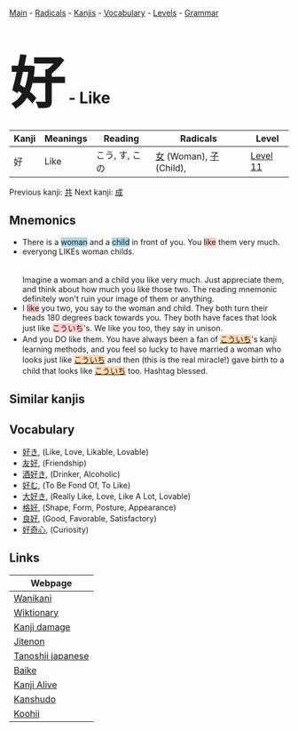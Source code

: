 <style> bigfont {font-size: 100px}</style>
[Main](../index.md) -
[Radicals](../radicals.md) -
[Kanjis](../kanjis.md) -
[Vocabulary](../vocabulary.md) -
[Levels](../levels.md) -
[Grammar](../grammar.md)
# <bigfont> 好</bigfont> - Like 

| Kanji | Meanings | Reading | Radicals | Level |
| --- | --- | --- | --- | --- |
| 好 | Like | こう, す, この | [女](../radicals/女.md) (Woman), [子](../radicals/子.md) (Child),  | [Level 11](../levels/wk_level11.md) |

Previous kanji: [共](共.md) Next kanji: [成](成.md) 

## Mnemonics
 * There is a <span style="background-color:#ADD8E6"> woman</span> and a <span style="background-color:#ADD8E6"> child</span> in front of you. You <span style="background-color:#ffcccb"> like</span> them very much.
* everyong LIKEs woman childs.<br><br><br>Imagine a woman and a child you like very much. Just appreciate them, and think about how much you like those two. The reading mnemonic definitely won't ruin your image of them or anything.
* I <span style="background-color:#ffcccb"> like</span> you two, you say to the woman and child. They both turn their heads 180 degrees back towards you. They both have faces that look just like <span style="background-color:#ffcccb"> こういち</span>'s. We like you too, they say in unison.
* And you DO like them. You have always been a fan of <span style="background-color:#fed8b1"> [こういち](https://jisho.org/search/こういち)</span>'s kanji learning methods, and you feel so lucky to have married a woman who looks just like <span style="background-color:#fed8b1"> [こういち](https://jisho.org/search/こういち)</span> and then (this is the real miracle!) gave birth to a child that looks like <span style="background-color:#fed8b1"> [こういち](https://jisho.org/search/こういち)</span> too. Hashtag blessed.


## Similar kanjis
 


## Vocabulary
 * [好き](../vocabulary/好.md), (Like, Love, Likable, Lovable)
* [友好](../vocabulary/好.md), (Friendship)
* [酒好き](../vocabulary/好.md), (Drinker, Alcoholic)
* [好む](../vocabulary/好.md), (To Be Fond Of, To Like)
* [大好き](../vocabulary/好.md), (Really Like, Love, Like A Lot, Lovable)
* [格好](../vocabulary/好.md), (Shape, Form, Posture, Appearance)
* [良好](../vocabulary/好.md), (Good, Favorable, Satisfactory)
* [好奇心](../vocabulary/好.md), (Curiosity)



## Links 

| Webpage |
| --- |
| [Wanikani          ](https://www.wanikani.com/kanji/好) |
| [Wiktionary        ](https://en.wiktionary.org/wiki/好) |
| [Kanji damage      ](http://www.kanjidamage.com/kanji/search?utf8=✓&q=好) |
| [Jitenon           ](https://jitenon.com/kanji/好) |
| [Tanoshii japanese ](https://www.tanoshiijapanese.com/dictionary/kanji.cfm?k=好) |
| [Baike             ](https://baike.baidu.com/item/好) |
| [Kanji Alive       ](https://app.kanjialive.com/好) |
| [Kanshudo          ](https://www.kanshudo.com/searchmn?q=好) |
| [Koohii            ](https://kanji.koohii.com/study/kanji/好) |
